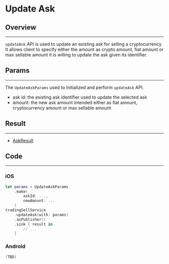 # Update Ask

## Overview
---
`updateAsk` API is used to update an existing ask for selling a cryptocurrency. It allows client to specify either the amount as crypto amount, fiat amount or max sellable amount it is willing to update the ask given its identifier.

## Params
---
The `UpdateAskParams` used to initialized and perform `updateAsk` API.

- ask id: the existing ask identifier used to update the selected ask
- amount: the new ask amount intended either as fiat amount, cryptocurrency amount or max sellable amount

## Result
---
- [AskResult](AskResult.md)

## Code
---
### iOS
```swift
let params = UpdateAskParams
    .make(
        askId: ..., 
        newAmount: ...
    )
tradingSellService
    .updateAsk(with: params)
    .asPublisher()
    .sink { result in
        // ...
    }
```

### Android
```kotlin
(TBD)
```